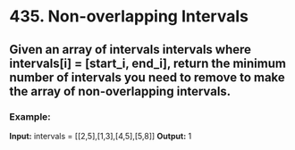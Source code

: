 # 435. Non-overlapping Intervals
## Given an array of intervals **intervals** where intervals[i] = [start_i, end_i], return the minimum number of intervals you need to remove to make the array of non-overlapping intervals.
### Example:
**Input:** intervals = [[2,5],[1,3],[4,5],[5,8]]
**Output:** 1